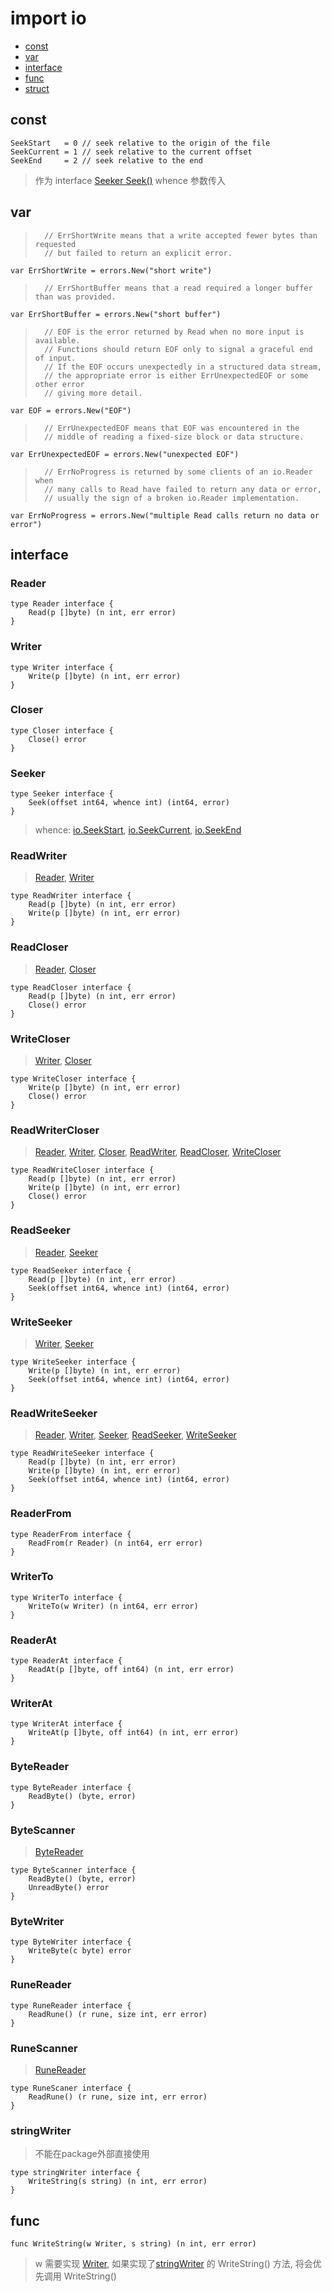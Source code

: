 # import io
* [const](#const)
* [var](#var)
* [interface](#interface)
* [func](#func)
* [struct](#struct)

## const
	SeekStart   = 0 // seek relative to the origin of the file
	SeekCurrent = 1 // seek relative to the current offset
	SeekEnd     = 2 // seek relative to the end
>	作为 interface [Seeker Seek()](#seeker) whence 参数传入

## var
>		// ErrShortWrite means that a write accepted fewer bytes than requested
>		// but failed to return an explicit error.

	var ErrShortWrite = errors.New("short write")

>		// ErrShortBuffer means that a read required a longer buffer than was provided.

	var ErrShortBuffer = errors.New("short buffer")

>		// EOF is the error returned by Read when no more input is available.
>		// Functions should return EOF only to signal a graceful end of input.
>		// If the EOF occurs unexpectedly in a structured data stream,
>		// the appropriate error is either ErrUnexpectedEOF or some other error
>		// giving more detail.

	var EOF = errors.New("EOF")

>		// ErrUnexpectedEOF means that EOF was encountered in the
>		// middle of reading a fixed-size block or data structure.

	var ErrUnexpectedEOF = errors.New("unexpected EOF")

>		// ErrNoProgress is returned by some clients of an io.Reader when
>		// many calls to Read have failed to return any data or error,
>		// usually the sign of a broken io.Reader implementation.

	var ErrNoProgress = errors.New("multiple Read calls return no data or error")

## interface
### Reader
	type Reader interface {
		Read(p []byte) (n int, err error)
	}
### Writer
	type Writer interface {
		Write(p []byte) (n int, err error)
	}
### Closer
	type Closer interface {
		Close() error
	}
### Seeker
	type Seeker interface {
		Seek(offset int64, whence int) (int64, error)
	}
>	whence: [io.SeekStart](2.1.io.md#const), [io.SeekCurrent](#const), [io.SeekEnd](#const)

### ReadWriter
>[Reader](#reader), [Writer](#writer)

	type ReadWriter interface {
		Read(p []byte) (n int, err error)
		Write(p []byte) (n int, err error)
	}
### ReadCloser
>[Reader](#reader), [Closer](#closer)

	type ReadCloser interface {
		Read(p []byte) (n int, err error)
		Close() error
	}
### WriteCloser
>[Writer](#writer), [Closer](#closer)

	type WriteCloser interface {
		Write(p []byte) (n int, err error)
		Close() error
	}
### ReadWriterCloser 
>[Reader](#reader), [Writer](#writer), [Closer](#closer), [ReadWriter](#readwriter), [ReadCloser](#readcloser), [WriteCloser](#writecloser)

	type ReadWriteCloser interface {
		Read(p []byte) (n int, err error)
		Write(p []byte) (n int, err error)
		Close() error
	}
### ReadSeeker
>[Reader](#reader), [Seeker](#seeker)

	type ReadSeeker interface {
		Read(p []byte) (n int, err error)
		Seek(offset int64, whence int) (int64, error)
	}
### WriteSeeker
>[Writer](#writer), [Seeker](#seeker)

	type WriteSeeker interface {
		Write(p []byte) (n int, err error)
		Seek(offset int64, whence int) (int64, error)
	}
### ReadWriteSeeker
>[Reader](#reader), [Writer](#writer), [Seeker](#seeker), [ReadSeeker](#readseeker), [WriteSeeker](#writeseeker)

	type ReadWriteSeeker interface {
		Read(p []byte) (n int, err error)
		Write(p []byte) (n int, err error)
		Seek(offset int64, whence int) (int64, error)
	}
### ReaderFrom
	type ReaderFrom interface {
		ReadFrom(r Reader) (n int64, err error)
	}
### WriterTo
	type WriterTo interface {
		WriteTo(w Writer) (n int64, err error)
	}
### ReaderAt
	type ReaderAt interface {
		ReadAt(p []byte, off int64) (n int, err error)
	}
### WriterAt
	type WriterAt interface {
		WriteAt(p []byte, off int64) (n int, err error)
	}
### ByteReader
	type ByteReader interface {
		ReadByte() (byte, error)
	}
### ByteScanner
>[ByteReader](#bytereader)

	type ByteScanner interface {
		ReadByte() (byte, error)
		UnreadByte() error
	}
### ByteWriter
	type ByteWriter interface {
		WriteByte(c byte) error
	}
### RuneReader 
	type RuneReader interface {
		ReadRune() (r rune, size int, err error)
	}
### RuneScanner
>[RuneReader](#runereader)

	type RuneScaner interface {
		ReadRune() (r rune, size int, err error)
	}
### stringWriter
>不能在package外部直接使用

	type stringWriter interface {
		WriteString(s string) (n int, err error)
	}

## func
	func WriteString(w Writer, s string) (n int, err error)
>	w 需要实现 [Writer](#writer), 如果实现了[stringWriter](#stringwriter) 的 WriteString() 方法, 将会优先调用 WriteString()
